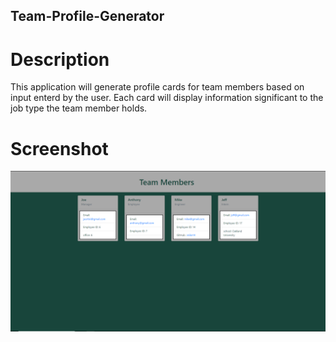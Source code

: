 ## Team-Profile-Generator

# Description

This application will generate profile cards for team members based on input enterd by the user. Each card will display information significant to the job type the team member holds.

# Screenshot

![Team Profile Generator Screenshot](assets/Screenshot1.PNG)